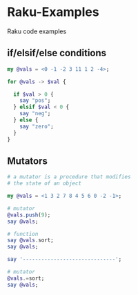 # Raku-Examples
Raku code examples

## if/elsif/else conditions

```raku
my @vals = <0 -1 -2 3 11 1 2 -4>;

for @vals -> $val {

  if $val > 0 {
    say "pos";
  } elsif $val < 0 {
    say "neg";
  } else {
    say "zero";
  }
}
```


## Mutators 

```raku
# a mutator is a procedure that modifies
# the state of an object

my @vals = <1 3 2 7 8 4 5 6 0 -2 -1>;

# mutator
@vals.push(9);
say @vals;

# function
say @vals.sort;
say @vals;

say '------------------------------';

# mutator
@vals.=sort;
say @vals;
```
